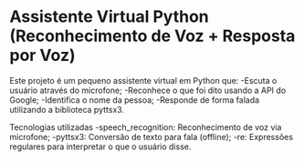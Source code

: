 # Assistente Virtual Python (Reconhecimento de Voz + Resposta por Voz)

Este projeto é um pequeno assistente virtual em Python que:
-Escuta o usuário através do microfone;
-Reconhece o que foi dito usando a API do Google;
-Identifica o nome da pessoa;
-Responde de forma falada utilizando a biblioteca pyttsx3.

Tecnologias utilizadas
-speech_recognition: Reconhecimento de voz via microfone;
-pyttsx3: Conversão de texto para fala (offline);
-re: Expressões regulares para interpretar o que o usuário disse.
